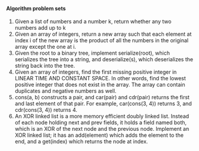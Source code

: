 #### Algorithm problem sets

1. Given a list of numbers and a number k, return whether any two numbers add up to k
2. Given an array of integers, return a new array such that each element at index i of the new array is the product of all the numbers in the original array except the one at i.
3. Given the root to a binary tree, implement serialize(root), which serializes the tree into a string, and deserialize(s), which deserializes the string back into the tree.
4. Given an array of integers, find the first missing positive integer in LINEAR TIME AND CONSTANT SPACE. In other words, find the lowest positive integer that does not exist in the array. The array can contain duplicates and negative numbers as well.
5. cons(a, b) constructs a pair, and car(pair) and cdr(pair) returns the first and last element of that pair. For example, car(cons(3, 4)) returns 3, and cdr(cons(3, 4)) returns 4.
6. An XOR linked list is a more memory efficient doubly linked list. Instead of each node holding next and prev fields, it holds a field named both, which is an XOR of the next node and the previous node. Implement an XOR linked list; it has an add(element) which adds the element to the end, and a get(index) which returns the node at index.

